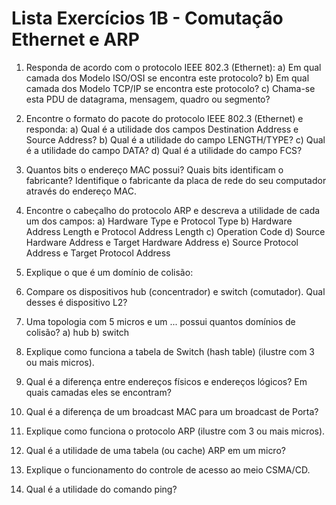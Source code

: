 # Lista Exercícios 1B - Comutação Ethernet e ARP

1) Responda de acordo com o protocolo IEEE 802.3 (Ethernet):
a) Em qual camada dos Modelo ISO/OSI se encontra este protocolo?
b) Em qual camada dos Modelo TCP/IP se encontra este protocolo?
c) Chama-se esta PDU de datagrama, mensagem, quadro ou segmento?

2) Encontre o formato do pacote do protocolo IEEE 802.3 (Ethernet) e responda:
a) Qual é a utilidade dos campos Destination Address e Source Address?
b) Qual é a utilidade do campo LENGTH/TYPE?
c) Qual é a utilidade do campo DATA?
d) Qual é a utilidade do campo FCS?

3) Quantos bits o endereço MAC possui? Quais bits identificam o fabricante? Identifique o fabricante da placa de rede do seu computador através do endereço MAC.

4) Encontre o cabeçalho do protocolo ARP e descreva a utilidade de cada um dos campos:
a) Hardware Type e Protocol Type
b) Hardware Address Length e Protocol Address Length
c) Operation Code
d) Source Hardware Address e Target Hardware Address
e) Source Protocol Address e Target Protocol Address

5) Explique o que é um domínio de colisão:

6) Compare os dispositivos hub (concentrador) e switch (comutador). Qual desses é dispositivo L2?

7) Uma topologia com 5 micros e um ... possui quantos domínios de colisão?
a) hub
b) switch

8) Explique como funciona a tabela de Switch (hash table) (ilustre com 3 ou mais micros).

9) Qual é a diferença entre endereços físicos e endereços lógicos? Em quais camadas eles se encontram?

10) Qual é a diferença de um broadcast MAC para um broadcast de Porta?

11) Explique como funciona o protocolo ARP (ilustre com 3 ou mais micros).

12) Qual é a utilidade de uma tabela (ou cache) ARP em um micro?

13) Explique o funcionamento do controle de acesso ao meio CSMA/CD.

14) Qual é a utilidade do comando ping? 


